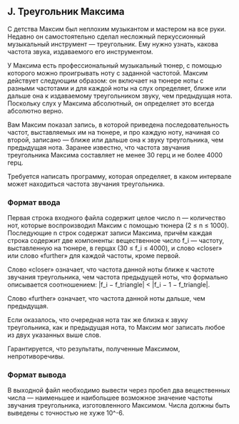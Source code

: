 ## J. Треугольник Максима

С детства Максим был неплохим музыкантом и мастером на все руки. Недавно он самостоятельно сделал несложный
перкуссионный музыкальный инструмент — треугольник. Ему нужно узнать, какова частота звука, издаваемого его
инструментом.

У Максима есть профессиональный музыкальный тюнер, с помощью которого можно проигрывать ноту с заданной частотой. Максим
действует следующим образом: он включает на тюнере ноты с разными частотами и для каждой ноты на слух определяет, ближе
или дальше она к издаваемому треугольником звуку, чем предыдущая нота. Поскольку слух у Максима абсолютный, он
определяет это всегда абсолютно верно.

Вам Максим показал запись, в которой приведена последовательность частот, выставляемых им на тюнере, и про каждую ноту,
начиная со второй, записано — ближе или дальше она к звуку треугольника, чем предыдущая нота. Заранее известно, что
частота звучания треугольника Максима составляет не менее 30 герц и не более 4000 герц.

Требуется написать программу, которая определяет, в каком интервале может находиться частота звучания треугольника.

### Формат ввода

Первая строка входного файла содержит целое число n — количество нот, которые воспроизводил Максим с помощью тюнера (2 ≤
n ≤ 1000). Последующие n строк содержат записи Максима, причём каждая строка содержит две компоненты: вещественное число
f_i — частоту, выставленную на тюнере, в герцах (30 ≤ f_i ≤ 4000), и слово «closer» или слово «further» для каждой
частоты, кроме первой.

Слово «closer» означает, что частота данной ноты ближе к частоте звучания треугольника, чем частота предыдущей ноты, что
формально описывается соотношением: |f_i − f_triangle| < |f_i − 1 − f_triangle|.

Слово «further» означает, что частота данной ноты дальше, чем предыдущая.

Если оказалось, что очередная нота так же близка к звуку треугольника, как и предыдущая нота, то Максим мог записать
любое из двух указанных выше слов.

Гарантируется, что результаты, полученные Максимом, непротиворечивы.

### Формат вывода

В выходной файл необходимо вывести через пробел два вещественных числа — наименьшее и наибольшее возможное значение
частоты звучания треугольника, изготовленного Максимом. Числа должны быть выведены с точностью не хуже 10^-6.